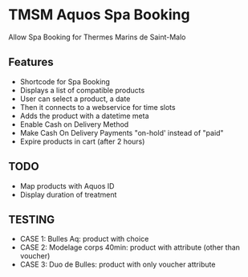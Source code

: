 TMSM Aquos Spa Booking
======================

Allow Spa Booking for Thermes Marins de Saint-Malo

Features
-----------

* Shortcode for Spa Booking
* Displays a list of compatible products
* User can select a product, a date
* Then it connects to a webservice for time slots
* Adds the product with a datetime meta
* Enable Cash on Delivery Method
* Make Cash On Delivery Payments "on-hold' instead of "paid"
* Expire products in cart (after 2 hours)

TODO
----

* Map products with Aquos ID
* Display duration of treatment

TESTING
-------
* CASE 1: Bulles Aq: product with choice
* CASE 2: Modelage corps 40min: product with attribute (other than voucher)
* CASE 3: Duo de Bulles: product with only voucher attribute
